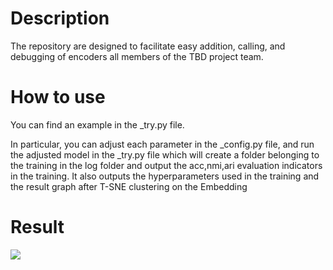 # Description
The repository are designed to facilitate easy addition, calling, and debugging of encoders all members of the TBD project team.

# How to use
You can find an example in the _try.py file.

In particular, you can adjust each parameter in the _config.py file, and run the adjusted model in the _try.py file which will create a folder belonging to the training in the log folder and output the acc,nmi,ari evaluation indicators in the training. It also outputs the hyperparameters used in the training and the result graph after T-SNE clustering on the Embedding
# Result 
![](https://github.com/image-deep-clustering/SLSCG/assets/121435520/1972a97c-d383-4fcf-8d68-d451d92cf971](https://github.com/image-deep-clustering/SLSCG/blob/main/log/acc0.801.png?raw=true)https://github.com/image-deep-clustering/SLSCG/blob/main/log/acc0.801.png?raw=true)
